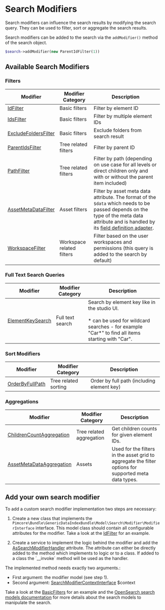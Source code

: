 # Search Modifiers

Search modifiers can influence the search results by modifying the search query. They can be used to filter, sort or aggregate the search results. 

Search modifiers can be added to the search via the `addModifier()` method of the search object.

```php
$search->addModifier(new ParentIdFilter(1))
```

## Available Search Modifiers

### Filters

| Modifier                                                                                                                                              | Modifier Category         | Description                                                                                                                                                                                                                                                                                                            |
|-------------------------------------------------------------------------------------------------------------------------------------------------------|---------------------------|------------------------------------------------------------------------------------------------------------------------------------------------------------------------------------------------------------------------------------------------------------------------------------------------------------------------|
| [IdFilter](https://github.com/pimcore/generic-data-index-bundle/blob/1.x/src/Model/Search/Modifier/Filter/Basic/IdFilter.php)                         | Basic filters             | Filter by element ID                                                                                                                                                                                                                                                                                                   |
| [IdsFilter](https://github.com/pimcore/generic-data-index-bundle/blob/1.x/src/Model/Search/Modifier/Filter/Basic/IdsFilter.php)                       | Basic filters             | Filter by multiple element IDs                                                                                                                                                                                                                                                                                         |
| [ExcludeFoldersFilter](https://github.com/pimcore/generic-data-index-bundle/blob/1.x/src/Model/Search/Modifier/Filter/Basic/ExcludeFoldersFilter.php) | Basic filters             | Exclude folders from search result                                                                                                                                                                                                                                                                                     |
| [ParentIdsFilter](https://github.com/pimcore/generic-data-index-bundle/blob/1.x/src/Model/Search/Modifier/Filter/Tree/ParentIdsFilter.php)            | Tree related filters      | Filter by parent ID                                                                                                                                                                                                                                                                                                    |
| [PathFilter](https://github.com/pimcore/generic-data-index-bundle/blob/1.x/src/Model/Search/Modifier/Filter/Tree/PathFilter.php)                      | Tree related filters      | Filter by path (depending on use case for all levels or direct children only and with or without the parent item included)                                                                                                                                                                                             |
| [AssetMetaDataFilter](https://github.com/pimcore/generic-data-index-bundle/blob/1.x/src/Model/Search/Modifier/Filter/Asset/AssetMetaDataFilter.php)        | Asset filters             | Filter by asset meta data attribute. The format of the `$data` which needs to be passed depends on the type of the meta data attribute and is handled by its [field definition adapter](https://github.com/pimcore/generic-data-index-bundle/tree/1.x/src/SearchIndexAdapter/OpenSearch/Asset/FieldDefinitionAdapter). |
| [WorkspaceFilter](https://github.com/pimcore/generic-data-index-bundle/blob/1.x/src/Model/Search/Modifier/Filter/Worksapces/WorkspaceQuery.php)       | Workspace related filters | Filter based on the user workspaces and permissions (this query is added to the search by default)                                                                                                                                                                                                                     |



### Full Text Search Queries

| Modifier                                                                                   | Modifier Category | Description                                                                                                                                           |
|--------------------------------------------------------------------------------------------|-------------------|-------------------------------------------------------------------------------------------------------------------------------------------------------|
| [ElementKeySearch](https://github.com/pimcore/generic-data-index-bundle/blob/1.x/src/Model/Search/Modifier/FullTextSearch/ElementKeySearch.php) | Full text search  | Search by element key like in the studio UI.<br/><br/>* can be used for wildcard searches - for example "Car*" to find all items starting with "Car". |

### Sort Modifiers

| Modifier                                                                            | Modifier Category    | Description                                |
|-------------------------------------------------------------------------------------|----------------------|--------------------------------------------|
| [OrderByFullPath](https://github.com/pimcore/generic-data-index-bundle/blob/1.x/src/Model/Search/Modifier/Sort/Tree/OrderByFullPath.php) | Tree related sorting | Order by full path (including element key) |

### Aggregations


| Modifier                                                                                                                                                           | Modifier Category        | Description                                                                                           |
|--------------------------------------------------------------------------------------------------------------------------------------------------------------------|--------------------------|-------------------------------------------------------------------------------------------------------|
| [ChildrenCountAggregation](https://github.com/pimcore/generic-data-index-bundle/blob/1.x/src/Model/Search/Modifier/Aggregation/Tree/ChildrenCountAggregation.php)  | Tree related aggregation | Get children counts for given element IDs.                                                            |
| [AssetMetaDataAggregation](https://github.com/pimcore/generic-data-index-bundle/blob/1.x/src/Model/Search/Modifier/Aggregation/Asset/AssetMetaDataAggregation.php) | Assets                   | Used for the filters in the asset grid to aggregate the filter options for supported meta data types. |

## Add your own search modifier

To add a custom search modifier implementation two steps are necessary:

1. Create a new class that implements the `Pimcore\Bundle\GenericDataIndexBundle\Model\Search\Modifier\ModifierInterface` interface. 
This model class should contain all configurable attributes for the modifier. Take a look at the [IdFilter](https://github.com/pimcore/generic-data-index-bundle/blob/1.x/src/Model/Search/Modifier/Filter/Basic/IdFilter.php) for an example.

2. Create a service to implement the logic behind the modifier and add the [AsSearchModifierHandler](https://github.com/pimcore/generic-data-index-bundle/blob/1.x/src/Attribute/OpenSearch/AsSearchModifierHandler.php) attribute. 
The attribute can either be directly added to the method which implements to logic or to a class. If added to a class the ´__invoke` method will be used as the handler.

The implemented method needs exactly two arguments.:
* First argument: the modifier model (see step 1).
* Second argument: [SearchModifierContextInterface](https://github.com/pimcore/generic-data-index-bundle/blob/1.x/src/Model/OpenSearch/Modifier/SearchModifierContextInterface.php) $context

Take a look at the [BasicFilters](https://github.com/pimcore/generic-data-index-bundle/blob/1.x/src/SearchIndexAdapter/OpenSearch/Search/Modifier/BasicFilters.php) for an example and the [OpenSearch search models documentation](../06_OpenSearch_Search_Models/README.md) for more details about the search models to manipulate the search.